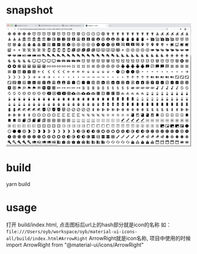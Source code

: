 # snapshot
![screen](https://github.com/oyb81076/material-ui-icons-all/blob/master/screen.png)
# build
yarn build

# usage
打开 build/index.html, 点击图标后url上的hash部分就是icon的名称
如：``file:///Users/oyb/workspace/oyb/material-ui-icons-all/build/index.html#ArrowRight``
ArrowRight就是icon名称, 项目中使用的时候
import ArrowRight from "@material-ui/icons/ArrowRight"

